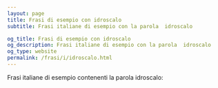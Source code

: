 ```yaml
---
layout: page
title: Frasi di esempio con idroscalo 
subtitle: Frasi italiane di esempio con la parola  idroscalo

og_title: Frasi di esempio con idroscalo 
og_description: Frasi italiane di esempio con la parola  idroscalo
og_type: website
permalink: /frasi/i/idroscalo.html
---
```


Frasi italiane di esempio contenenti la parola idroscalo:



